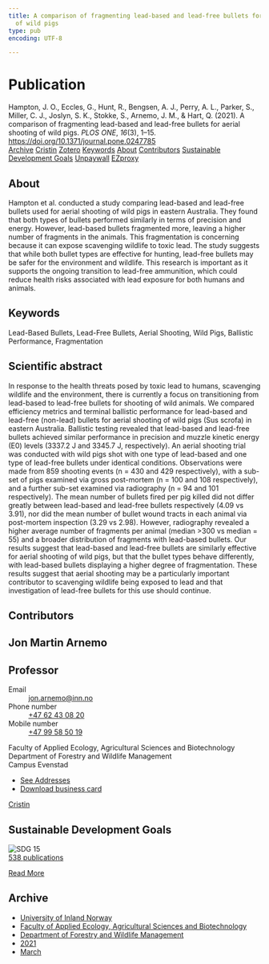 ```yaml
---
title: A comparison of fragmenting lead-based and lead-free bullets for aerial shooting
  of wild pigs
type: pub
encoding: UTF-8

---
```

<h1>Publication</h1>
<article id="csl-bib-container-Z7SUE6PI" class="csl-bib-container">
  <div class="csl-bib-body"> <div class="csl-entry">Hampton, J. O., Eccles, G., Hunt, R., Bengsen, A. J., Perry, A. L., Parker, S., Miller, C. J., Joslyn, S. K., Stokke, S., Arnemo, J. M., &#38; Hart, Q. (2021). A comparison of fragmenting lead-based and lead-free bullets for aerial shooting of wild pigs. <i>PLOS ONE</i>, <i>16</i>(3), 1–15. <a href="https://doi.org/10.1371/journal.pone.0247785">https://doi.org/10.1371/journal.pone.0247785</a></div> </div>
  <div class="csl-bib-buttons">
    <a href="#taxonomy-article-Z7SUE6PI" alt="archive" class="csl-bib-button">Archive</a>
    <a href="https://app.cristin.no/results/show.jsf?id=1900998" alt="Cristin" class="csl-bib-button">Cristin</a>
    <a href="http://zotero.org/groups/5881554/items/Z7SUE6PI" alt="Zotero" class="csl-bib-button">Zotero</a>
    <a href="#keywords-article-Z7SUE6PI" alt="keywords" class="csl-bib-button">Keywords</a>
    <a href="#about-article-Z7SUE6PI" alt="about_pub" class="csl-bib-button">About</a>
    <a href="#contributors-article-Z7SUE6PI" alt="contributors" class="csl-bib-button">Contributors</a>
    <a href="#sdg-article-Z7SUE6PI" alt="sdg" class="csl-bib-button">Sustainable Development Goals</a>
    <a href="https://journals.plos.org/plosone/article/file?id=10.1371/journal.pone.0247785&amp;type=printable" alt="Unpaywall" class="csl-bib-button">Unpaywall</a>
    <a href="https://journals.plos.org/plosone/article/file?id=10.1371/journal.pone.0247785&amp;type=printable" alt="EZproxy" class="csl-bib-button">EZproxy</a>
  </div>
  <div id="csl-bib-meta-container-Z7SUE6PI"></div>
</article>
<div id="csl-bib-meta-Z7SUE6PI" class="csl-bib-meta">
  <article id="about-article-Z7SUE6PI" class="about_pub-article">
    <h1>About</h1>
    Hampton et al. conducted a study comparing lead-based and lead-free bullets used for aerial shooting of wild pigs in eastern Australia. They found that both types of bullets performed similarly in terms of precision and energy. However, lead-based bullets fragmented more, leaving a higher number of fragments in the animals. This fragmentation is concerning because it can expose scavenging wildlife to toxic lead. The study suggests that while both bullet types are effective for hunting, lead-free bullets may be safer for the environment and wildlife. This research is important as it supports the ongoing transition to lead-free ammunition, which could reduce health risks associated with lead exposure for both humans and animals.
  </article>
  <article id="keywords-article-Z7SUE6PI" class="keywords-article">
    <h1>Keywords</h1>
    Lead-Based Bullets, Lead-Free Bullets, Aerial Shooting, Wild Pigs, Ballistic Performance, Fragmentation
  </article>
  <article id="abstract-article-Z7SUE6PI" class="abstract-article">
    <h1>Scientific abstract</h1>
    In response to the health threats posed by toxic lead to humans, scavenging wildlife and the environment, there is currently a focus on transitioning from lead-based to lead-free bullets for shooting of wild animals. We compared efficiency metrics and terminal ballistic performance for lead-based and lead-free (non-lead) bullets for aerial shooting of wild pigs (Sus scrofa) in eastern Australia. Ballistic testing revealed that lead-based and lead-free bullets achieved similar performance in precision and muzzle kinetic energy (E0) levels (3337.2 J and 3345.7 J, respectively). An aerial shooting trial was conducted with wild pigs shot with one type of lead-based and one type of lead-free bullets under identical conditions. Observations were made from 859 shooting events (n = 430 and 429 respectively), with a sub-set of pigs examined via gross post-mortem (n = 100 and 108 respectively), and a further sub-set examined via radiography (n = 94 and 101 respectively). The mean number of bullets fired per pig killed did not differ greatly between lead-based and lead-free bullets respectively (4.09 vs 3.91), nor did the mean number of bullet wound tracts in each animal via post-mortem inspection (3.29 vs 2.98). However, radiography revealed a higher average number of fragments per animal (median >300 vs median = 55) and a broader distribution of fragments with lead-based bullets. Our results suggest that lead-based and lead-free bullets are similarly effective for aerial shooting of wild pigs, but that the bullet types behave differently, with lead-based bullets displaying a higher degree of fragmentation. These results suggest that aerial shooting may be a particularly important contributor to scavenging wildlife being exposed to lead and that investigation of lead-free bullets for this use should continue.
  </article>
  <article id="contributors-article-Z7SUE6PI" class="contributors-article">
    <h1>Contributors</h1>
    <div class="personas"> <div class="vrtx-hinn-person-card"> <div class="photo"> <i class="lar la-user-circle missing-person"></i> </div> <div class="info"> <hgroup><h1>Jon Martin Arnemo</h1> <h2>Professor</h2> </hgroup><dl> <dt>Email</dt> <dd> <a href="mailto:jon.arnemo@inn.no">jon.arnemo@inn.no</a> </dd> <dt>Phone number</dt> <dd><a href="tel:+4762430820"> +47 62 43 08 20 </a></dd> <dt>Mobile number</dt> <dd><a href="tel:+4799585019"> +47 99 58 50 19 </a></dd> </dl> <p> Faculty of Applied Ecology, Agricultural Sciences and Biotechnology<br> Department of Forestry and Wildlife Management<br> Campus Evenstad </p> <ul class="vrtx-hinn-links"> <li><a href="https://www.inn.no/english/find-an-employee/jon-arnemo.html#vrtx-hinn-addresses">See Addresses</a></li> <li><a href="https://www.inn.no/english/find-an-employee/jon-arnemo.html?vrtx=vcf">Download business card</a></li> </ul> </div> </div> <a href="https://app.cristin.no/persons/show.jsf?id=328246" alt="Cristin URL" class="personas-cristin">Cristin</a> </div>
  </article>
  <article id="sdg-article-Z7SUE6PI" class="sdg-article">
    <h1>Sustainable Development Goals</h1>
    <div class="sdg-container"><div id="sdg15" class="sdg">
        <img src="{{< params subfolder >}}images/sdg/sdg15_en.png" class="image" alt="SDG 15">
        <div class="sdg-overlay">
          <a href="{{< params subfolder >}}en/archive/?sdg=15#archive" class="sdg-publication-count"><span>538</span> publications</a>
          <p><a href="https://sdgs.un.org/goals/goal15" class="sdg-read-more">Read More</a></p>
        </div>
      </div></div>
  </article>
  <article id="taxonomy-article-Z7SUE6PI" class="taxonomy-article">
    <h1>Archive</h1>
    <ul>
      <li><a href="{{< params subfolder >}}en/archive/?key=3DCRN523">University of Inland Norway</a></li>
      <li><a href="{{< params subfolder >}}en/archive/?key=T77LXH6D">Faculty of Applied Ecology, Agricultural Sciences and Biotechnology</a></li>
      <li><a href="{{< params subfolder >}}en/archive/?key=7TRARPE3">Department of Forestry and Wildlife Management</a></li>
      <li><a href="{{< params subfolder >}}en/archive/?key=5LT6Q2XL">2021</a></li>
      <li><a href="{{< params subfolder >}}en/archive/?key=8DK4JEF9">March</a></li>
    </ul>
  </article>
</div>
